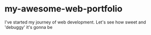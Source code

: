 # my-awesome-web-portfolio
I've started my journey of web development. Let's see how sweet and 'debuggy' it's gonna be 
